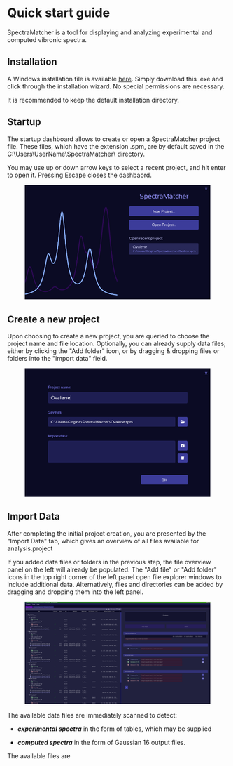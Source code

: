 # Quick start guide

SpectraMatcher is a tool for displaying and analyzing experimental and computed vibronic spectra.

## Installation

A Windows installation file is available [here](../installer/SpectraMatcher-setup.exe). Simply download this .exe and click through the installation wizard. No special permissions are necessary.

It is recommended to keep the default installation directory.

## Startup

The startup dashboard allows to create or open a SpectraMatcher project file. These files, which have the extension .spm, are by default saved in the C:\Users\UserName\SpectraMatcher\ directory.

You may use up or down arrow keys to select a recent project, and hit enter to open it. Pressing Escape closes the dashbaord.

<figure><img src=".gitbook/assets/Dashboard.png" alt=""><figcaption></figcaption></figure>

## Create a new project

Upon choosing to create a new project, you are queried to choose the project name and file location. Optionally, you can already supply data files; either by clicking the "Add folder" icon, or by dragging & dropping files or folders into the "import data" field.

<figure><img src=".gitbook/assets/Create_Project.png" alt=""><figcaption></figcaption></figure>

## Import Data

After completing the initial project creation, you are presented by the "Import Data" tab, which gives an overview of all files available for analysis.project

If you added data files or folders in the previous step, the file overview panel on the left will already be populated. The "Add file" or "Add folder" icons in the top right corner of the left panel open file explorer windows to include additional data. Alternatively, files and directories can be added by dragging and dropping them into the left panel.

<figure><img src=".gitbook/assets/Import_Data.png" alt=""><figcaption></figcaption></figure>

The available data files are immediately scanned to detect:

* _**experimental spectra**_ in the form of tables, which may be supplied

* _**computed spectra**_ in the form of Gaussian 16 output files.

The available files are 



